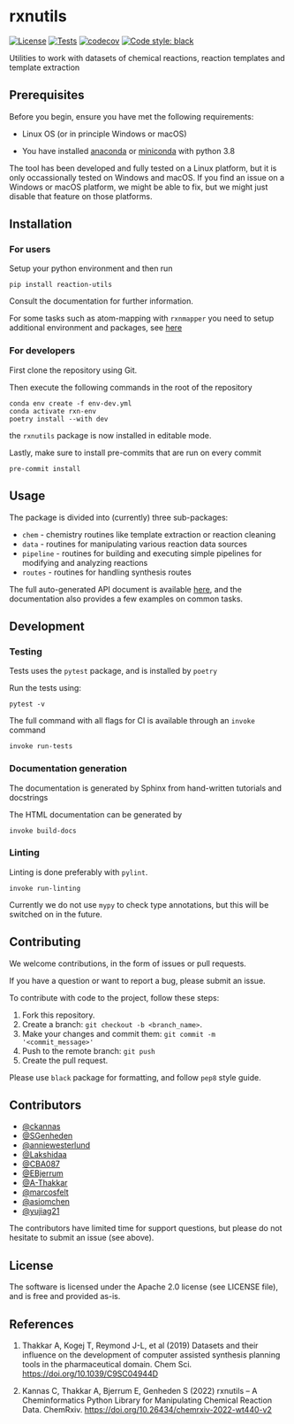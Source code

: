 # rxnutils

[![License](https://img.shields.io/github/license/MolecularAI/reaction_utils)](https://github.com/MolecularAI/reaction_utils/blob/master/LICENSE)
[![Tests](https://github.com/MolecularAI/reaction_utils/workflows/tests/badge.svg)](https://github.com/MolecularAI/reaction_utils/actions?workflow=tests)
[![codecov](https://codecov.io/gh/MolecularAI/reaction_utils/branch/main/graph/badge.svg?token=MQE7BDM1N8)](https://codecov.io/gh/MolecularAI/reaction_utils)
[![Code style: black](https://img.shields.io/badge/code%20style-black-000000.svg)](https://github.com/python/black)

Utilities to work with datasets of chemical reactions, reaction templates and template extraction

## Prerequisites

Before you begin, ensure you have met the following requirements:

* Linux OS (or in principle Windows or macOS)

* You have installed [anaconda](https://www.anaconda.com/) or [miniconda](https://docs.conda.io/en/latest/miniconda.html) with python 3.8

The tool has been developed and fully tested on a Linux platform, but it is only occassionally tested on Windows and macOS.
If you find an issue on a Windows or macOS platform, we might be able to fix, but we might just disable that feature on those platforms.


## Installation

### For users

Setup your python environment and then run

    pip install reaction-utils

Consult the documentation for further information.

For some tasks such as atom-mapping with `rxnmapper` you need to setup additional environment and packages, see [here](https://molecularai.github.io/reaction_utils/uspto.html)

### For developers

First clone the repository using Git.

Then execute the following commands in the root of the repository

    conda env create -f env-dev.yml
    conda activate rxn-env
    poetry install --with dev

the `rxnutils` package is now installed in editable mode.

Lastly, make sure to install pre-commits that are run on every commit

    pre-commit install

## Usage

The package is divided into (currently) three sub-packages:

* `chem` - chemistry routines like template extraction or reaction cleaning
* `data` - routines for manipulating various reaction data sources
* `pipeline` - routines for building and executing simple pipelines for modifying and analyzing reactions
* `routes` - routines for handling synthesis routes

The full auto-generated API document is available [here](https://molecularai.github.io/reaction_utils/), and the documentation also provides a few examples on common tasks.

## Development

### Testing

Tests uses the ``pytest`` package, and is installed by `poetry`

Run the tests using:

    pytest -v

The full command with all flags for CI is available through an `invoke` command

    invoke run-tests

 ### Documentation generation

The documentation is generated by Sphinx from hand-written tutorials and docstrings

The HTML documentation can be generated by

    invoke build-docs

### Linting

Linting is done preferably with `pylint`. 

    invoke run-linting

Currently we do not use `mypy` to check type annotations, but this will be switched on in the future.

## Contributing

We welcome contributions, in the form of issues or pull requests.

If you have a question or want to report a bug, please submit an issue.

To contribute with code to the project, follow these steps:

1. Fork this repository.
2. Create a branch: `git checkout -b <branch_name>`.
3. Make your changes and commit them: `git commit -m '<commit_message>'`
4. Push to the remote branch: `git push`
5. Create the pull request.

Please use ``black`` package for formatting, and follow ``pep8`` style guide.


## Contributors

* [@ckannas](https://github.com/ckannas)
* [@SGenheden](https://www.github.com/SGenheden)
* [@anniewesterlund](https://www.github.com/anniewesterlund)
* [@Lakshidaa](https://github.com/Lakshidaa) 
* [@CBA087](https://www.github.com/CBA087) 
* [@EBjerrum](https://www.github.com/EBjerrum)
* [@A-Thakkar](https://www.github.com/A-Thakkar)
* [@marcosfelt](https://github.com/marcosfelt)
* [@asiomchen](https://github.com/asiomchen)
* [@yujiag21](https://github.com/yujiag21/)

The contributors have limited time for support questions, but please do not hesitate to submit an issue (see above).

## License

The software is licensed under the Apache 2.0 license (see LICENSE file), and is free and provided as-is.

## References

1. Thakkar A, Kogej T, Reymond J-L, et al (2019) Datasets and their influence on the development of computer assisted synthesis planning tools in the pharmaceutical domain. Chem Sci. https://doi.org/10.1039/C9SC04944D

2. Kannas C, Thakkar A, Bjerrum E, Genheden S (2022) rxnutils – A Cheminformatics Python Library for Manipulating Chemical Reaction Data. ChemRxiv. https://doi.org/10.26434/chemrxiv-2022-wt440-v2
